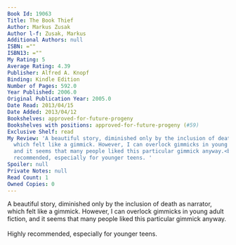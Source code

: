 ```yaml
---
Book Id: 19063
Title: The Book Thief
Author: Markus Zusak
Author l-f: Zusak, Markus
Additional Authors: null
ISBN: =""
ISBN13: =""
My Rating: 5
Average Rating: 4.39
Publisher: Alfred A. Knopf
Binding: Kindle Edition
Number of Pages: 592.0
Year Published: 2006.0
Original Publication Year: 2005.0
Date Read: 2013/04/15
Date Added: 2013/04/12
Bookshelves: approved-for-future-progeny
Bookshelves with positions: approved-for-future-progeny (#59)
Exclusive Shelf: read
My Review: 'A beautiful story, diminished only by the inclusion of death as narrator,
  which felt like a gimmick. However, I can overlock gimmicks in young adult fiction,
  and it seems that many people liked this particular gimmick anyway.<br/><br/>Highly
  recommended, especially for younger teens. '
Spoiler: null
Private Notes: null
Read Count: 1
Owned Copies: 0
---
```


A beautiful story, diminished only by the inclusion of death as narrator, which felt like a gimmick. However, I can overlock gimmicks in young adult fiction, and it seems that many people liked this particular gimmick anyway.<br/><br/>Highly recommended, especially for younger teens. 